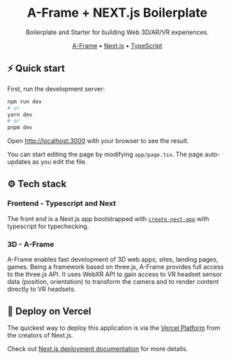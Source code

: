 <h1 align="center">
  A-Frame + NEXT.js Boilerplate
</h1>

<p align="center">Boilerplate and Starter for building Web 3D/AR/VR experiences.</p>
<p align="center"><a href="https://aframe.io/">A-Frame</a>  •  <a href="https://nextjs.org">Next.js</a>  •  <a href="https://www.typescriptlang.org">TypeScript</a>

## ⚡️ Quick start

First, run the development server:

```bash
npm run dev
# or
yarn dev
# or
pnpm dev
```

Open [http://localhost:3000](http://localhost:3000) with your browser to see the result.

You can start editing the page by modifying `app/page.tsx`. The page auto-updates as you edit the file.

## ⚙️ Tech stack

### Frontend - Typescript and Next

The front end is a Next.js app bootstrapped with [`create-next-app`](https://nextjs.org/docs/pages/api-reference/create-next-app) with typescript for typechecking.

### 3D - A-Frame

A-Frame enables fast development of 3D web apps, sites, landing pages, games.
Being a framework based on three.js, A-Frame provides full access to the three.js API.
It uses WebXR API to gain access to VR headset sensor data (position, orientation) to transform the camera and to render content directly to VR headsets.

## 🚀 Deploy on Vercel

The quickest way to deploy this application is via the [Vercel Platform](https://vercel.com/new?utm_medium=default-template&filter=next.js&utm_source=create-next-app&utm_campaign=create-next-app-readme) from the creators of Next.js.

Check out [Next.js deployment documentation](https://nextjs.org/docs/deployment) for more details.

